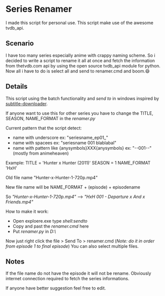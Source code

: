 # Series Renamer

I made this script for personal use. This script make use of the awesome tvdb_api.

## Scenario

I have too many series especially anime with crappy naming scheme. So i decided to write a script to rename it all at once and fetch the information from thetvdb.com api by using the open source tvdb_api module for python. Now all i have to do is select all and send to renamer.cmd and boom.:smile:

## Details

This script using the batch functionality and *send to* in windows inspired by [subtitle-downloader](https://github.com/manojmj92/subtitle-downloader).

If anyone want to use this for other series you have to change the TITLE, SEASON, NAME_FORMAT in the *renamer.py*

Current pattern that the script detect:
- name with underscore ex: "seriesname_ep01_"
- name with spacees ex: "seriesname 001 blablabal"
- name with pattern like {anysymbols}XXX{anysymbols} ex: "--001--"(mostly from animeheaven)

Example:
TITLE = 'Hunter x Hunter (2011)'
SEASON = 1
NAME_FORMAT 'HxH'

Old file name "Hunter-x-Hunter-1-720p.mp4"

New file name will be NAME_FORMAT + (episode) + episodename

So *"Hunter-x-Hunter-1-720p.mp4"* --> *"HxH 001 - Departure x And x Friends.mp4"*

How to make it work:
- Open exploere.exe type *shell:sendto*
- Copy and past the *renamer.cmd* here
- Put *renamer.py* in *D:\\*

Now just right click the file > Send To > renamer.cmd (*Note: do it in order from episode 1 to final episode*)
You can also select multiple files.

## Notes

If the file name do not have the episode it will not be rename. Obviously internet connection required to fetch the series informations.

If anyone have better suggestion feel free to edit.
